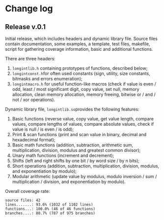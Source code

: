 # Change log

## Release v.0.1
Initial release, which includes headers and dynamic library file. Source files contain documentation, some examples, a template, test files, makefile, script for gathering coverage information, basic and additional functions.

There are three headers:
1. `longintlib.h` containing prototypes of functions, described below;
2. `longintconst.h`for often used constants (sign, utility, size constants, bitmasks and errors enumeration);
3. `longintmacro.h` for useful function-like macros (check if value is even / odd, least / most significant digit, copy value, set null, memory allocation, clean memory allocation, memory freeing, bitwise or / and / not / xor operations).
  
Dynamic library file, `longintlib.so`provides the following features:
1. Basic functions (reverse value, copy value, get value length, compare values, compare lengths of values, compare absolute values, check if value is null / is even / is odd);
2. Print & scan functions (print and scan value in binary, decimal and hexadecimal format);
3. Basic math functions (addition, subtraction, arithmetic sum, multiplication, division, modulus and greatest common divisor);
4. Unary math functions (increment and decrement);
5. Shifts (left and right shifts by one bit / by word size / by n bits);
6. Short operations (addition, subtraction, multiplication, division, modulus, and exponentiation by modulo);
7. Modular arithmetic (update value by modulus, modulo inversion / sum / multiplication / division, and exponentiation by modulo).

Overall coverage rate:
```
source files: 42
lines.......: 93.6% (1032 of 1102 lines)
functions...: 100.0% (46 of 46 functions)
branches....: 80.7% (787 of 975 branches)
```